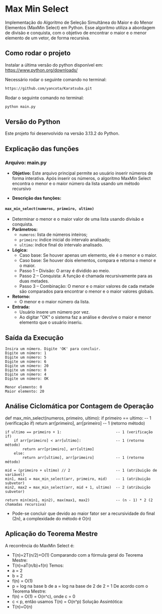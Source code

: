 # Max Min Select

Implementação do Algoritmo de Seleção Simultânea do Maior e do Menor Elementos (MaxMin Select) em Python. Esse algoritmo utiliza a abordagem de divisão e conquista, com o objetivo de encontrar o maior e o menor elemento de um vetor, de forma recursiva.

## Como rodar o projeto

Instalar a última versão do python disponível em: https://www.python.org/downloads/

Necessário rodar o seguinte comando no terminal:
```bash
https://github.com/yancota/Karatsuba.git
```

Rodar o seguinte comando no terminal:
```bash
python main.py
```

## Versão do Python
Este projeto foi desenvolvido na versão 3.13.2 do Python.


## Explicação das funções

### Arquivo: main.py

- **Objetivo:** Este arquivo principal permite ao usuário inserir números de forma interativa. Após inserir os números, o algoritmo MaxMin Select encontra o menor e o maior número da lista usando um método recursivo

- **Descrição das funções:**

#### `max_min_select(numeros, primeiro, ultimo)`
- Determinar o menor e o maior valor de uma lista usando divisão e conquista.
- **Parâmetros:**
  - `numeros`: lista de números inteiros;
  - `primeiro`: índice inicial do intervalo analisado;
  - `ultimo`: índice final do intervalo analisado.
- **Lógica:**
  - Caso base: Se houver apenas um elemento, ele é o menor e o maior.
  - Caso base: Se houver dois elementos, compara e retorna o menor e o maior.
  - Passo 1 – Divisão: O array é dividido ao meio.
  - Passo 2 – Conquista: A função é chamada recursivamente para as duas metades.
  - Passo 3 – Combinação: O menor e o maior valores de cada metade são comparados para encontrar o menor e o maior valores globais.
- **Retorno:**
  - O menor e o maior número da lista.
- **Entrada:**
  - Usuário insere um número por vez.
  - Ao digitar "OK" o sistema faz a análise e devolve o maior e menor elemento que o usuário inseriu.

## Saída da Execução

```
Insira um número. Digite 'OK' para concluir.
Digite um número: 1
Digite um número: 5
Digite um número: 6
Digite um número: 20
Digite um número: 0
Digite um número: 4
Digite um número: OK

Menor elemento: 0
Maior elemento: 20
```

## Análise Ciclomática por Contagem de Operação
 def max_min_select(numeros, primeiro, ultimo):
    if primeiro == ultimo:                             -- 1 (verificação if)
        return arr[primeiro], arr[primeiro]            -- 1 (retorno método)
    
    if ultimo == primeiro + 1:                         -- 1 (verificação if)
        if arr[primeiro] < arr[ultimo]:                -- 1 (retorno método)
            return arr[primeiro], arr[ultimo]
        else:
            return arr[ultimo], arr[primeiro]          -- 1 (retorno método)

    mid = (primeiro + ultimo) // 2                     -- 1 (atribuição de variável)
    min1, max1 = max_min_select(arr, primeiro, mid)    -- 1 (atribuição subvetor)
    min2, max2 = max_min_select(arr, mid + 1, ultimo)  -- 2 (atribuição subvetor)

    return min(min1, min2), max(max1, max2)            -- (n - 1) * 2 (2 chamadas recursiva)

 - Pode-se concluir que devido ao maior fator ser a recursividade do final (2n), a complexidade do método é O(n)

## Aplicação do Teorema Mestre
  A recorrência do MaxMin Select é:
   - T(n)=2T(n/2)+O(1)
  Comparando com a fórmula geral do Teorema Mestre:
   - T(n)=aT(n/b)+f(n)
  Temos:
   - a = 2
   - b = 2
   - f(n) = O(1)
   - p = log na base b de a = log na base de 2 de 2 = 1
  De acordo com o Teorema Mestre:
   - f(n) = O(1) = O(n^c), onde c = 0
   - c < p, então usamos T(n) = O(n^p)
  Solução Assintótica:
   - T(n)=O(n)









